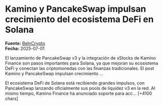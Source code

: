 # Kamino y PancakeSwap impulsan crecimiento del ecosistema DeFi en Solana

**Fuente:** [BeInCrypto](https://es.beincrypto.com/pancakeswap-kamino-impulso-solana-defi/)  
**Fecha:** 2025-07-01

El lanzamiento de PancakeSwap v3 y la integración de xStocks de Kamino Finance son pasos importantes para Solana, ya que mejoran su ecosistema DeFi y conectan las criptomonedas con las finanzas tradicionales.
El post Kamino y PancakeSwap impulsan crecimiento …

El ecosistema DeFi de Solana está recibiendo grandes impulsos, con PancakeSwap lanzando oficialmente sus pools de liquidez v3 en la red.
Al mismo tiempo, Kamino Finance ha anunciado soporte para acc… [+4100 chars]
